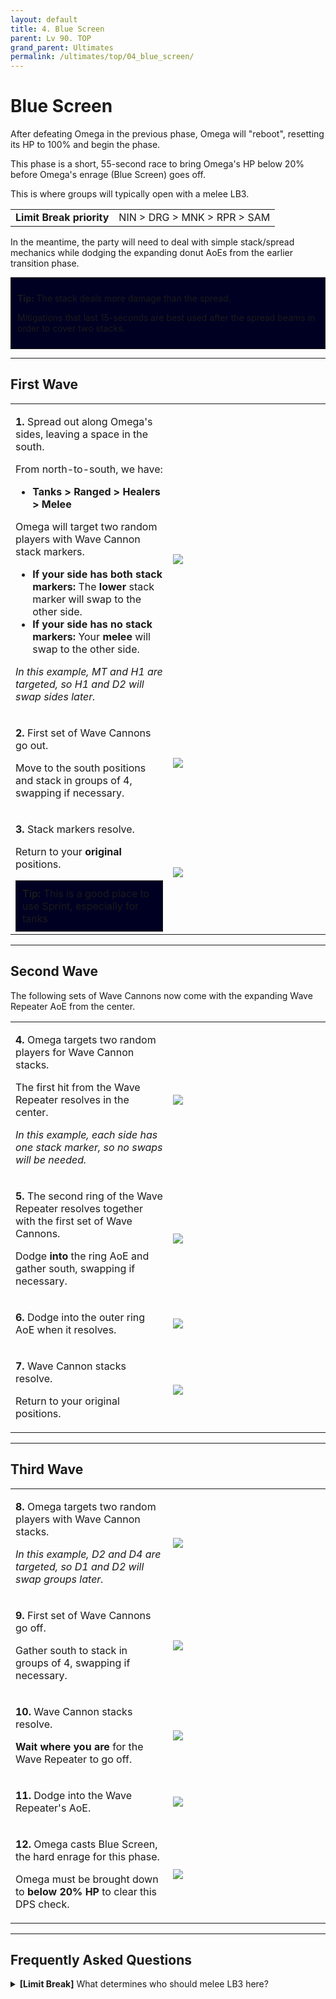 ```yaml
---
layout: default
title: 4. Blue Screen
parent: Lv 90. TOP
grand_parent: Ultimates
permalink: /ultimates/top/04_blue_screen/
---
```


# Blue Screen

After defeating Omega in the previous phase, Omega will "reboot", resetting
its HP to 100% and begin the phase.

This phase is a short, 55-second race to bring Omega's HP below 20% before
Omega's enrage (Blue Screen) goes off.

This is where groups will typically open with a melee LB3.

<table>
  <tr>
    <td><b>Limit Break priority</b></td>
    <td>NIN > DRG > MNK > RPR > SAM</td>
  </tr>
</table>

In the meantime, the party will need to deal with simple stack/spread mechanics
while dodging the expanding donut AoEs from the earlier transition phase.

<div style="background-color: #002 ; padding: 10px; border: 1px solid;">
  <p><b>Tip:</b> The stack deals more damage than the spread.</p>
  <p>Mitigations that last 15-seconds are best used after the spread beams in
  order to cover two stacks.</p>
</div>

---

## First Wave

<table>
  <tr>
    <td width="50%">
      <p><b>1.</b> Spread out along Omega's sides, leaving a space in the south.</p>
      <p>From north-to-south, we have:</p>
      <ul>
        <li><b>Tanks > Ranged > Healers > Melee</b></li>
      </ul>
      <p>Omega will target two random players with Wave Cannon stack markers.</p>
      <ul>
        <li><b>If your side has both stack markers:</b> The <b>lower</b> stack
        marker will swap to the other side.</li>
        <li><b>If your side has no stack markers:</b> Your <b>melee</b> will
        swap to the other side.</li>
      </ul>
      <p><em>In this example, MT and H1 are targeted, so H1 and D2 will swap
      sides later.</em></p>
    </td>
    <td><img src="../images/04_blue_screen/blue_screen_1_1.jpg"></td>
  </tr>
  <tr>
    <td>
      <p><b>2.</b> First set of Wave Cannons go out.</p>
      <p>Move to the south positions and stack in groups of 4, swapping if
      necessary.</p>
    </td>
    <td><img src="../images/04_blue_screen/blue_screen_1_2.jpg"></td>
  </tr>
  <tr>
    <td>
      <p><b>3.</b> Stack markers resolve.</p>
      <p>Return to your <b>original</b> positions.</p>
      <div style="background-color: #002 ; padding: 10px; border: 1px solid;">
        <b>Tip:</b> This is a good place to use Sprint, especially for tanks
      </div>
    </td>
    <td><img src="../images/04_blue_screen/blue_screen_1_3.jpg"></td>
  </tr>
</table>

---

## Second Wave

The following sets of Wave Cannons now come with the expanding Wave Repeater
AoE from the center.

<table>
  <tr>
    <td width="50%">
      <p><b>4.</b> Omega targets two random players for Wave Cannon stacks.</p>
      <p>The first hit from the Wave Repeater resolves in the center.</p>
      <p><em>In this example, each side has one stack marker, so no swaps will
      be needed.</em></p>
    </td>
    <td><img src="../images/04_blue_screen/blue_screen_2_1.jpg"></td>
  </tr>
  <tr>
    <td>
      <p><b>5.</b> The second ring of the Wave Repeater resolves together with
      the first set of Wave Cannons.</p>
      <p>Dodge <b>into</b> the ring AoE and gather south, swapping if necessary.</p>
    </td>
    <td><img src="../images/04_blue_screen/blue_screen_2_2.jpg"></td>
  </tr>
  <tr>
    <td>
      <p><b>6.</b> Dodge into the outer ring AoE when it resolves.</p>
    </td>
    <td><img src="../images/04_blue_screen/blue_screen_2_3.jpg"></td>
  </tr>
  <tr>
    <td>
      <p><b>7.</b> Wave Cannon stacks resolve.</p>
      <p>Return to your original positions.</p>
    </td>
    <td><img src="../images/04_blue_screen/blue_screen_2_4.jpg"></td>
  </tr>
</table>

---

## Third Wave

<table>
  <tr>
    <td width="50%">
      <p><b>8.</b> Omega targets two random players with Wave Cannon stacks.</p>
      <p><em>In this example, D2 and D4 are targeted, so D1 and D2 will swap
      groups later.</em></p>
    </td>
    <td><img src="../images/04_blue_screen/blue_screen_3_1.jpg"></td>
  </tr>
  <tr>
    <td>
      <p><b>9.</b> First set of Wave Cannons go off.</p>
      <p>Gather south to stack in groups of 4, swapping if necessary.</p>
    </td>
    <td><img src="../images/04_blue_screen/blue_screen_3_2.jpg"></td>
  </tr>
  <tr>
    <td>
      <p><b>10.</b> Wave Cannon stacks resolve.</p>
      <p><b>Wait where you are</b> for the Wave Repeater to go off.</p>
    </td>
    <td><img src="../images/04_blue_screen/blue_screen_3_3.jpg"></td>
  </tr>
  <tr>
    <td>
      <p><b>11.</b> Dodge into the Wave Repeater's AoE.</p>
    </td>
    <td><img src="../images/04_blue_screen/blue_screen_3_4.jpg"></td>
  </tr>
  <tr>
    <td>
      <p><b>12.</b> Omega casts Blue Screen, the hard enrage for this phase.</p>
      <p>Omega must be brought down to <b>below 20% HP</b> to clear this DPS
      check.</p>
    </td>
    <td><img src="../images/04_blue_screen/blue_screen_3_5.jpg"></td>
  </tr>
</table>

---

## Frequently Asked Questions

<details markdown=block>
<summary>
  <b>[Limit Break]</b> What determines who should melee LB3 here?
</summary>
<table>
  <tr>
    <td>
      <p>The order is determined by who loses the least from doing so. This is
      obviously affected by Dance Partner, but as a general guideline, the
      order should be:</p>
      <p style="text-align:center"><b>NIN > DRG > MNK > RPR > SAM</b></p>
      <ul>
        <li>NIN LBs here without any real loss- maybe a <em>Bhavacakra</em> at
        most.</li>
        <li>DRG loses a <em>Wyrmwind Thrust</em>, which can result in a lost or
        delayed <em>High Jump</em> due to phase push times.</li>
        <li>MNK loses two Opo-opo GCDs, resulting in a lost critical
        <em>Bootshine</em>, which can also lead to a lost <em>Forbidden
        Chakra</em>.</li>
        <li>RPR has very strong out-of-burst potency, but is not at risk of
        losing an <em>Enshroud</em> outside of a major misplay.</li>
        <li>SAM loses a <em>Midare Setsugekka</em> and a <em>Shoha</em>, which
        is the largest potency loss.</li>
      </ul>
    </td>
  </tr>
</table>
</details>
